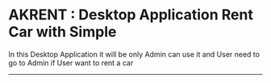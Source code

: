 # AKRENT : Desktop Application Rent Car with Simple

In this Desktop Application it will be only Admin can use it and User need to go to Admin if User want to rent a car
<hr>
